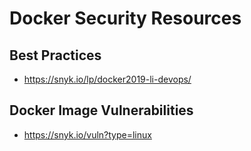 
# Docker Security Resources


## Best Practices 
- https://snyk.io/lp/docker2019-li-devops/

## Docker Image Vulnerabilities
- https://snyk.io/vuln?type=linux

